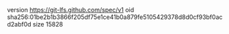 version https://git-lfs.github.com/spec/v1
oid sha256:01be2b1b3866f205df75e1ce41b0a879fe5105429378d8d0cf93bf0acd2abf0d
size 15828
